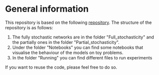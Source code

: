 # General information

This repository is based on the following [repository](https://github.com/tranbahien/you-need-a-good-prior/tree/master). The structure of the repository is as follows:
1) The fully stochastic networks are in the folder "Full_stochasticity" and the partially ones in the folder "Partial_stochasticity".
2) Under the folder "Notebooks" you can find some notebooks that visualise the behaviour of the models on toy problems.
3) In the folder "Running" you can find different files to run experiments

If you want to reuse the code, please feel free to do so.
